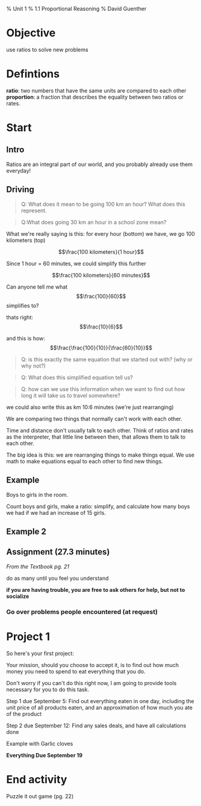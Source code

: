 % Unit 1
% 1.1 Proportional Reasoning
% David Guenther

# Objective

use ratios to solve new problems

# Defintions

**ratio**: two numbers that have the same units are compared to each other
**proportion**: a fraction that describes the equality between two ratios or rates.

# Start

## Intro

Ratios are an integral part of our world, and you probably already use them everyday!

## Driving

> Q: What does it mean to be going 100 km an hour? What does this represent.

> Q:What does going 30 km an hour in a school zone mean?

What we're really saying is this: for every hour (bottom) we have, we go 100 kilometers (top)

$$\frac{100 kilometers}{1 hour}$$

Since 1 hour =  60 minutes, we could simplify this further

$$\frac{100 kilometers}{60 minutes}$$

Can anyone tell me what $$\frac{100}{60}$$ simplifies to?

thats right: $$\frac{10}{6}$$

and this is how: $$\frac{\frac{100}{10}}{\frac{60}{10}}$$

>Q: is this exactly the same equation that we started out with? (why or why not?)

>Q: What does this simplified equation tell us?

>Q: how can we use this information when we want to find out how long it will take us to travel somewhere?

we could also write this as km 10:6 minutes (we're just rearranging)

We are comparing two things that normally can't work with each other.

Time and distance don't usually talk to each other. Think of ratios and rates as the interpreter, that little line between then, that allows them to talk to each other.

The big idea is this: we are rearranging things to make things equal. We use math to make equations equal to each other to find new things.

## Example

Boys to girls in the room.

Count boys and girls, make a ratio: simplify, and calculate how many boys we had if we had an increase of 15 girls.

## Example 2



## Assignment (27.3 minutes)

*From the Textbook pg. 21*

do as many until you feel you understand

**if you are having trouble, you are free to ask others for help, but not to socialize**

### Go over problems people encountered (at request)

# Project 1

So here's your first project:

Your mission, should you choose to accept it, is to find out how much money you need to spend to eat everything that you do.

Don't worry if you can't do this right now, I am going to provide tools necessary for you to do this task.

Step 1 due September 5: Find out everything eaten in one day, including the unit price of all products eaten, and an approximation of how much you ate of the product

Step 2 due September 12: Find any sales deals, and have all calculations done

Example with Garlic cloves

**Everything Due September 19**

# End activity

Puzzle it out game (pg. 22)
